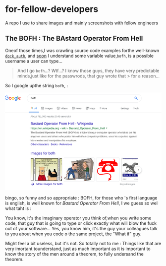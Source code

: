 # for-fellow-developers
A repo I use to share  images and mainly screenshots with fellow engineers


## The BOFH : The BAstard Operator From Hell

Oneof those times,I was crawling source code examples forthe well-known [`dock_auth`](https://github.com/cesanta/docker_auth), and [soon](https://github.com/cesanta/docker_auth/blob/master/examples/ext_auth.sh) I understand some variable value,`bofh`, is a possible username a user can type...

> 
> And I go `bofh`...? Wtf...?  I know those guys, they have very predictable minds,just like for the passwrods, that guy wrote that > for a reason...
> 

So I google upthe string `bofh`,  : 

![ohshit bofh](https://github.com/Jean-Baptiste-Lasselle/for-fellow-developers/raw/master/docuementation/impr.ecrans/BOFH_THE_BASTARD_OPERATOR_FROM_HELL_OR_HEAVEN.png)

bingo, so funny and so appropriate : BOFH, for those who 's first language is english, is well known for _Bastard Operator From Hell_, I we guess so wel what taht is : 

You know, it's the imaginary operator you think of,when you write some code, that guy that is going to type or click exactly what will blow the fuck out of your software... Yes, you know him, it's the guy your colleagues talk to you about when you code o the same project, the "What if" guy.

Might feel a bit useless, but it's not. So totally not to me : Things like that are very imortant tounderstand, just as much important as it is important to know the story of the men around a theorem, to fully undersand the theorem.
